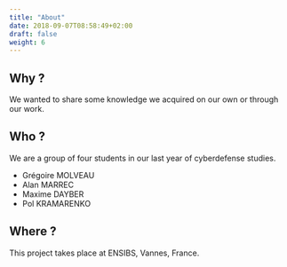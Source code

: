 ```yaml
---
title: "About"
date: 2018-09-07T08:58:49+02:00
draft: false
weight: 6
---
```


## Why ?

We wanted to share some knowledge we acquired on our own or through our work.

## Who ?

We are a group of four students in our last year of cyberdefense studies. 

- Grégoire MOLVEAU
- Alan MARREC
- Maxime DAYBER
- Pol KRAMARENKO

## Where ?

This project takes place at ENSIBS, Vannes, France. 
